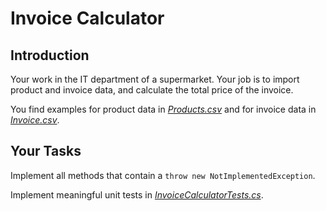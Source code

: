 # Invoice Calculator

## Introduction

Your work in the IT department of a supermarket. Your job is to import product and invoice data, and calculate the total price of the invoice.

You find examples for product data in [_Products.csv_](./Starter/Products.csv) and for invoice data in [_Invoice.csv_](./Starter/Invoice.csv).

## Your Tasks

Implement all methods that contain a `throw new NotImplementedException`.

Implement meaningful unit tests in [_InvoiceCalculatorTests.cs_](./Starter/Invoice.Tests/InvoiceCalculatorTests.cs).
